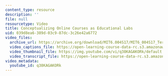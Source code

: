 ```yaml
---
content_type: resource
description: ''
file: null
resourcetype: Video
title: Conceptualizing Online Courses as Educational Labs
uid: 039d8ea6-389d-03c9-87dc-3c26e42a6772
video_files:
  archive_url: https://archive.org/download/MIT6.004S17/MIT6_004S17_Terman_Interview_300k.mp4
  video_captions_file: https://open-learning-course-data-rc.s3.amazonaws.com/6-004-computation-structures-spring-2017/fa07a3c6e77a5535bd563b6373fa33f4_q38KAGAKORk.vtt
  video_thumbnail_file: https://img.youtube.com/vi/q38KAGAKORk/default.jpg
  video_transcript_file: https://open-learning-course-data-rc.s3.amazonaws.com/6-004-computation-structures-spring-2017/e5febd3d19f12db09ae85b46089eb0f8_q38KAGAKORk.pdf
video_metadata:
  youtube_id: q38KAGAKORk
---
```

